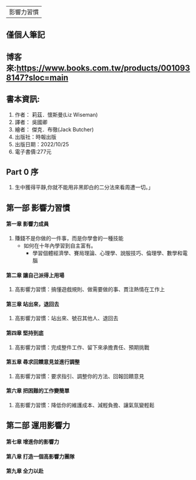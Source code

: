<table>
    <tr>
        <td>影響力習慣</td>
    </tr>
</table>

## 僅個人筆記
## 博客來:https://www.books.com.tw/products/0010938147?sloc=main
## 書本資訊:
1. 作者： 莉茲．懷斯曼(Liz Wiseman)
2. 譯者： 吳國卿
3. 繪者： 傑克．布徹(Jack Butcher)
4. 出版社：時報出版 
5. 出版日期：2022/10/25
6. 電子書價:277元

## Part 0 序
1. 生中獲得平靜,你就不能用非黑即白的二分法來看周遭一切。」

## 第一部 影響力習慣
#### 第一章 影響力成員
1. 賺錢不是你做的一件事，而是你學會的一種技能
   + 如何在十年內學習到自主富有。
     + 學習個體經濟學、賽局理論、心理學、說服技巧、倫理學、數學和電腦

#### 第二章 讓自己派得上用場
1. 高影響力習慣：搞懂遊戲規則、做需要做的事、貫注熱情在工作上
#### 第三章 站出來，退回去
1. 高影響力習慣：站出來、號召其他人、退回去
#### 第四章 堅持到底
1. 高影響力習慣：完成整件工作、留下來承擔責任、預期挑戰
#### 第五章 尋求回饋意見並進行調整
1. 高影響力習慣：要求指引、調整你的方法、回報回饋意見
#### 第六章 把困難的工作變簡單
1. 高影響力習慣：降低你的維護成本、減輕負擔、讓氣氛變輕鬆
 
## 第二部 運用影響力
#### 第七章 增進你的影響力
#### 第八章 打造一個高影響力團隊
#### 第九章 全力以赴 
